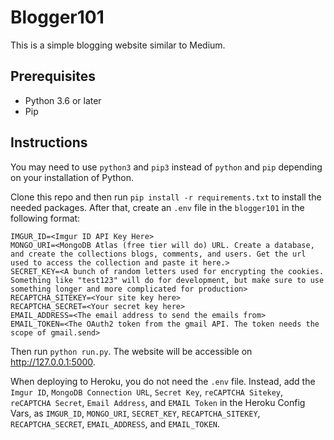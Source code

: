 # Blogger101

This is a simple blogging website similar to Medium. 

## Prerequisites
* Python 3.6 or later
* Pip

## Instructions

You may need to use `python3` and `pip3` instead of `python` and `pip` depending on your installation of Python. 

Clone this repo and then run `pip install -r requirements.txt` to install the needed packages. After that, create an `.env` file in the `blogger101` in the following format:

```
IMGUR_ID=<Imgur ID API Key Here>
MONGO_URI=<MongoDB Atlas (free tier will do) URL. Create a database, and create the collections blogs, comments, and users. Get the url used to access the collection and paste it here.>
SECRET_KEY=<A bunch of random letters used for encrypting the cookies. Something like "test123" will do for development, but make sure to use something longer and more complicated for production>
RECAPTCHA_SITEKEY=<Your site key here>
RECAPTCHA_SECRET=<Your secret key here>
EMAIL_ADDRESS=<The email address to send the emails from>
EMAIL_TOKEN=<The OAuth2 token from the gmail API. The token needs the scope of gmail.send>
```

Then run `python run.py`. The website will be accessible on http://127.0.0.1:5000. 

When deploying to Heroku, you do not need the `.env` file. Instead, add the `Imgur ID`, `MongoDB Connection URL`, `Secret Key`, `reCAPTCHA Sitekey`, `reCAPTCHA Secret`, `Email Address`, and `EMAIL Token` in the Heroku Config Vars, as `IMGUR_ID`, `MONGO_URI`, `SECRET_KEY`, `RECAPTCHA_SITEKEY`, `RECAPTCHA_SECRET`, `EMAIL_ADDRESS`, and `EMAIL_TOKEN`. 
